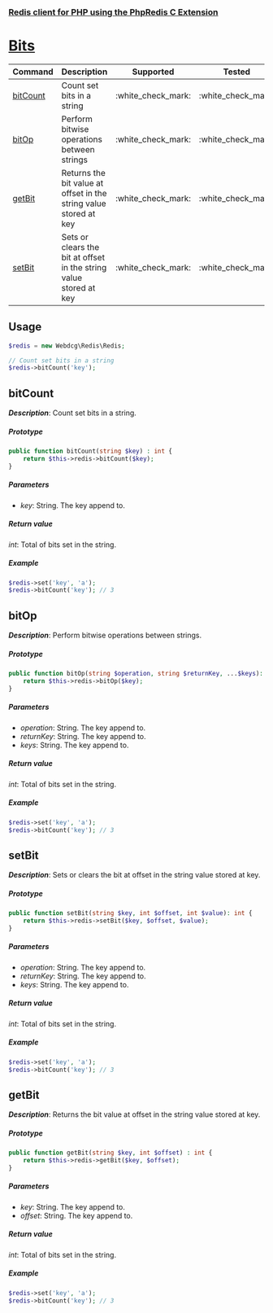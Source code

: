 ### [Redis client for PHP using the PhpRedis C Extension](../README.md)

# [Bits](docs/bits.md)

|Command                |Description                                                            |Supported              |Tested                 |Class/Trait    |Method     |
|---                    |---                                                                    |:-:                    |:-:                    |---            |---        |
|[bitCount](#bitCount)  |Count set bits in a string                                             |:white\_check\_mark:   |:white\_check\_mark:   |Bits           |bitCount   |
|[bitOp](#bitOp)        |Perform bitwise operations between strings                             |:white\_check\_mark:   |:white\_check\_mark:   |Bits           |bitOp      |
|[getBit](#getBit)      |Returns the bit value at offset in the string value stored at key      |:white\_check\_mark:   |:white\_check\_mark:   |Bits           |getBit     |
|[setBit](#setBit)      |Sets or clears the bit at offset in the string value stored at key     |:white\_check\_mark:   |:white\_check\_mark:   |Bits           |setBit     |

## Usage

```php
$redis = new Webdcg\Redis\Redis;

// Count set bits in a string
$redis->bitCount('key');
```

## bitCount

_**Description**_: Count set bits in a string.

##### *Prototype*  

```php
public function bitCount(string $key) : int {
    return $this->redis->bitCount($key);
}
```

##### *Parameters*

- *key*: String. The key append to.

##### *Return value*

*int*: Total of bits set in the string.

##### *Example*

```php
$redis->set('key', 'a');
$redis->bitCount('key'); // 3
```

## bitOp

_**Description**_: Perform bitwise operations between strings.

##### *Prototype*  

```php
public function bitOp(string $operation, string $returnKey, ...$keys): int {
    return $this->redis->bitOp($key);
}
```

##### *Parameters*

- *operation*: String. The key append to.
- *returnKey*: String. The key append to.
- *keys*: String. The key append to.

##### *Return value*

*int*: Total of bits set in the string.

##### *Example*

```php
$redis->set('key', 'a');
$redis->bitCount('key'); // 3
```

## setBit

_**Description**_: Sets or clears the bit at offset in the string value stored at key.

##### *Prototype*  

```php
public function setBit(string $key, int $offset, int $value): int {
    return $this->redis->setBit($key, $offset, $value);
}
```

##### *Parameters*

- *operation*: String. The key append to.
- *returnKey*: String. The key append to.
- *keys*: String. The key append to.

##### *Return value*

*int*: Total of bits set in the string.

##### *Example*

```php
$redis->set('key', 'a');
$redis->bitCount('key'); // 3
```

## getBit

_**Description**_: Returns the bit value at offset in the string value stored at key.

##### *Prototype*  

```php
public function getBit(string $key, int $offset) : int {
    return $this->redis->getBit($key, $offset);
}
```

##### *Parameters*

- *key*: String. The key append to.
- *offset*: String. The key append to.

##### *Return value*

*int*: Total of bits set in the string.

##### *Example*

```php
$redis->set('key', 'a');
$redis->bitCount('key'); // 3
```
